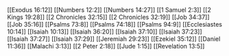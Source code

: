 [[Exodus 16:12]]
[[Numbers 12:2]]
[[Numbers 14:27]]
[[1 Samuel 2:3]]
[[2 Kings 19:28]]
[[2 Chronicles 32:15]]
[[2 Chronicles 32:19]]
[[Job 34:37]]
[[Job 35:16]]
[[Psalms 73:8]]
[[Psalms 74:18]]
[[Psalms 94:9]]
[[Ecclesiastes 10:14]]
[[Isaiah 10:13]]
[[Isaiah 36:20]]
[[Isaiah 37:10]]
[[Isaiah 37:23]]
[[Isaiah 37:27]]
[[Isaiah 37:29]]
[[Jeremiah 29:23]]
[[Ezekiel 35:12]]
[[Daniel 11:36]]
[[Malachi 3:13]]
[[2 Peter 2:18]]
[[Jude 1:15]]
[[Revelation 13:5]]
